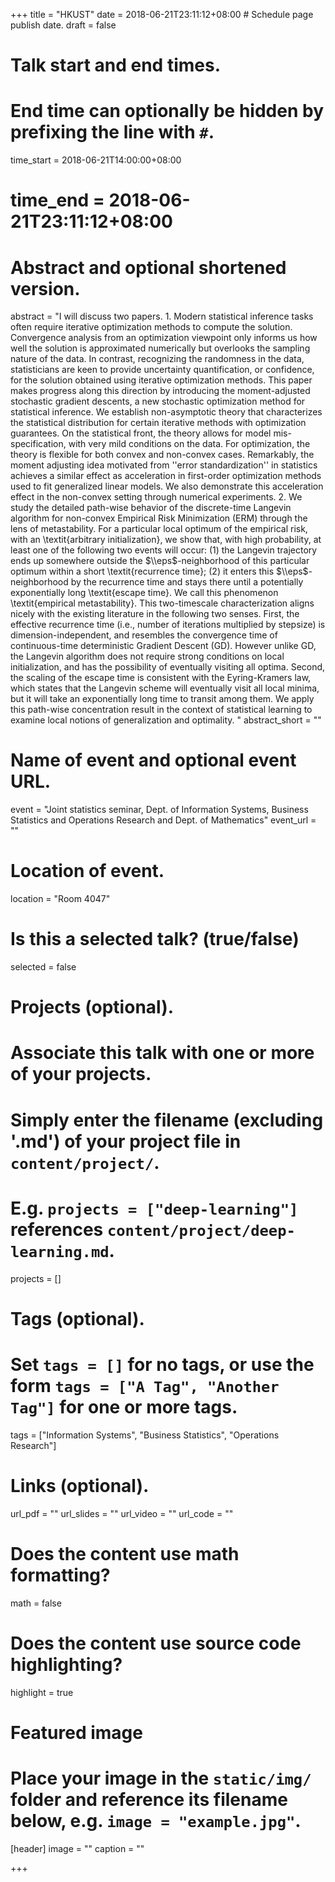 +++
title = "HKUST"
date = 2018-06-21T23:11:12+08:00  # Schedule page publish date.
draft = false

# Talk start and end times.
#   End time can optionally be hidden by prefixing the line with `#`.
time_start = 2018-06-21T14:00:00+08:00
# time_end = 2018-06-21T23:11:12+08:00

# Abstract and optional shortened version.
abstract = "I will discuss two papers. 1. Modern statistical inference tasks often require iterative optimization methods to compute the solution. Convergence analysis from an optimization viewpoint only informs us how well the solution is approximated numerically but overlooks the sampling nature of the data. In contrast, recognizing the randomness in the data, statisticians are keen to provide uncertainty quantification, or confidence, for the solution obtained using iterative optimization methods. This paper makes progress along this direction by introducing the moment-adjusted stochastic gradient descents, a new stochastic optimization method for statistical inference. We establish non-asymptotic theory that characterizes the statistical distribution for certain iterative methods with optimization guarantees. On the statistical front, the theory allows for model mis-specification, with very mild conditions on the data. For optimization, the theory is flexible for both convex and non-convex cases. Remarkably, the moment adjusting idea motivated from ''error standardization'' in statistics achieves a similar effect as acceleration in first-order optimization methods used to fit generalized linear models. We also demonstrate this acceleration effect in the non-convex setting through numerical experiments. 2. We study the detailed path-wise behavior of the discrete-time Langevin algorithm for non-convex Empirical Risk Minimization (ERM) through the lens of metastability. For a particular local optimum of the empirical risk, with an \\textit{arbitrary initialization}, we show that, with high probability, at least one of the following two events will occur: (1) the Langevin trajectory ends up somewhere outside the $\\eps$-neighborhood of this particular optimum within a short \\textit{recurrence time}; (2) it enters this $\\eps$-neighborhood by the recurrence time and stays there until a potentially exponentially long \\textit{escape time}. We call this phenomenon \\textit{empirical metastability}. This two-timescale characterization aligns nicely with the existing literature in the following two senses. First, the effective recurrence time (i.e., number of iterations multiplied by stepsize) is dimension-independent, and resembles the convergence time of continuous-time deterministic Gradient Descent (GD). However unlike GD, the Langevin algorithm does not require strong conditions on local initialization, and has the possibility of eventually visiting all optima. Second, the scaling of the escape time is consistent with the Eyring-Kramers law, which states that the Langevin scheme will eventually visit all local minima, but it will take an exponentially long time to transit among them. We apply this path-wise concentration result in the context of statistical learning to examine local notions of generalization and optimality. "
abstract_short = ""

# Name of event and optional event URL.
event = "Joint statistics seminar, Dept. of Information Systems, Business Statistics and Operations Research and Dept. of Mathematics"
event_url = ""

# Location of event.
location = "Room 4047"

# Is this a selected talk? (true/false)
selected = false

# Projects (optional).
#   Associate this talk with one or more of your projects.
#   Simply enter the filename (excluding '.md') of your project file in `content/project/`.
#   E.g. `projects = ["deep-learning"]` references `content/project/deep-learning.md`.
projects = []

# Tags (optional).
#   Set `tags = []` for no tags, or use the form `tags = ["A Tag", "Another Tag"]` for one or more tags.
tags = ["Information Systems", "Business Statistics", "Operations Research"]

# Links (optional).
url_pdf = ""
url_slides = ""
url_video = ""
url_code = ""

# Does the content use math formatting?
math = false

# Does the content use source code highlighting?
highlight = true

# Featured image
# Place your image in the `static/img/` folder and reference its filename below, e.g. `image = "example.jpg"`.
[header]
image = ""
caption = ""

+++
